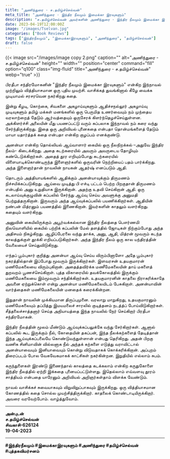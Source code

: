 ```yaml
---
title: "அணிந்துரை - ச.தமிழ்ச்செல்வன்"
meta_title: "அணிந்துரை - இந்திர நீலமும் இமைக்கா இரவுகளும்"
description: "ச.தமிழ்ச்செல்வன் அவர்களின் அணிந்துரை - இந்திர நீலமும் இமைக்கா இரவுகளும்"
date: 2023-04-19T12:00:00Z
image: "/images/Tselvan.jpg"
categories: ["Book Reviews"]
tags: ["இந்திரநீலமும்", "இமைக்காஇரவுகளும்", "அணிந்துரை", "தமிழ்ச்செல்வன்"]
draft: false
---
```


{{< image src="/images/image copy 2.png" caption="" alt="அணிந்துரை - ச.தமிழ்ச்செல்வன்" height="" width="" position="center" command="fill" option="q100" class="img-fluid" title="அணிந்துரை - ச.தமிழ்ச்செல்வன்"  webp="true"  >}}


பிரதீபா சந்திரமோகனின் "இந்திர நீலமும் இமைக்கா இரவுகளும்" என்கிற இந்நாவல் முற்றிலும் வித்தியாசமான ஒரு புதிய முயற்சி. வாசிக்கத் துவங்கினால் கீழே வைக்க முடியாமல் சரசரவென நகர்கிறது கதை.

இன்று கீழடி, கொற்கை, சிவகளை அகழாய்வுகளும் ஆதிச்சநல்லூர் அகழாய்வு முடிவுகளும் தமிழ் மக்கள் மனங்களில் ஒரு பெருமித உணர்வையும் நம் முந்தைய வரலாற்றைத் தேடும் ஆர்வத்தையும் ஒருசேரக் கிளர்ந்தெழச்செய்துள்ளன. அக்கிளர்ச்சி அலையின் மீது பயணப்பட்டு வரும் கப்பலாக இந்நாவல் நம் கரை வந்து சேர்ந்திருக்கிறது. இதை ஒரு அறிவியல் புனைகதை என்பதா தொன்மங்களைத் தேடும் மாயா யதார்த்தக் கதை என்பதா என்கிற குழப்பம் எனக்குண்டு.

அனன்யா என்கிற தொல்லியல் ஆய்வாளார் கையில் ஒரு நீலநிறக்கல் –அதுவே இந்திர நீலம்- கிடைக்கிறது. அதை கடற்கரையில் அவரும் அவருடைய தோழியும் கண்டெடுக்கிறார்கள். அதைத் தூர எறியும்போது கடற்கரையில் விளையாடிக்கொண்டிருந்த இளைஞர்களில் ஒருவரின் நெற்றியைப் பதம் பார்க்கிறது. அந்த இளைஞர்தான் நாவலின் நாயகன் ஆதர்ஷ் எனப்படும் ஆதி.

தொடரும் அத்தியாயங்களில் ஆதிக்கும் அனன்யாவுக்கும் திருமணம் நிச்சயிக்கப்படுகிறது. ஆய்வை முடித்து பி எச்டி பட்டம் பெற்ற பிறகுதான் திருமணம் என்பதில் அனு உறுதியாக இருக்கிறான். அதற்கு உதவி செய்கிறான் ஆதி. ஒரு கடலாய்வுக்குழுவின் கப்பலில் சேர்ந்து ஆய்வு செய்ய அவளுக்கு அனுமதி பெற்றுத்தருகிறான். இருவரும் அந்த ஆய்வுக்கப்பலில் பயணிக்கிறார்கள். ஆதியின் நண்பன் மித்ரனும் பயணத்தில் இணைகிறான். இவர்களின் காதலும் வளர்கிறது. கதையும் வளர்கிறது.

அனுவின் கையிலிருக்கும் அபூர்வக்கல்லான இந்திர நீலத்தை பௌர்ணமி நிலவொளியில் கையில் பற்றிக் கப்பலின் மேல் தளத்தில் ஜோடிகள் நிற்கும்போது அந்த அதிசயம் நிகழ்கிறது. ஆழிப்பேரலை வந்து தாக்க, அனு, ஆதி, மித்ரன் மூவரும் கடந்த காலத்துக்குள் தூக்கி எறியப்படுகிறார்கள். அந்த இந்திர நீலம் ஒரு கால யந்திரத்தின் வேலையைச் செய்துவிடுகிறது.

எந்தப் பூம்புகார் குறித்து அனன்யா ஆய்வு செய்ய விரும்பினாளோ அதே பூம்புகார் நகரத்தில்தான் இப்போது மூவரும் இருக்கிறார்கள். இளவரசன் உதயகுமாரன் மணிமேகலையை விரும்புகிறான். அதைத்தவிர்க்க மணீமேகலையின் தாய் மகளைத் துறவறம் பூணச்செய்கிறாள். புத்த விகாரையில் தவக்கோலத்தில் இருக்கும் மணிமேகலையை இம்மூவரும் சந்திக்கிறார்கள். உதயகுமாரனின் காதலை நிராகரிக்காதே அவனை ஏற்றுக்கொள் என்று அனன்யா மணிமேகலையிடம் பேசுகிறாள். அனன்யாவின் வார்த்தைகள் மணிமேகலையின் மனதைக் கரைக்கின்றன.

இதுதான் நாவலின் முக்கியமான திருப்புமுனை. வரலாறு மாறுகிறது, உதயகுமாரனும் மணிமேகலையும் தப்பித்து இமயமலைச் சாரலில் குடித்தனம் நடத்த்ப் போய்விடுகிறார்கள். சீத்தலைச்சாத்தனார் செய்த அநியாயத்தை இந்த நாவலில் நேர் செய்கிறார் பிரதீபா சந்திரமோகன்.

இந்திர நீலத்தின் மூலம் மீண்டும் ஆய்வுக்கப்பலுக்கே வந்து சேர்கிறார்கள். ஆனால் கப்பலில் கூட இருக்கும் நீல், கோதையின் தகப்பன், இந்த நீலக்கற்களைத் தேடித்தான் இந்த ஆய்வுக்கப்பலையே கொண்டுவந்துள்ளான் என்பது தெரிகிறது. அதன் பிறகு வணிக சினிமாவின் வில்லனாக நீல் அந்தக் கற்களை எடுத்து வராவிட்டால் அனன்யாவையும் இனியாவையும் கொன்று விடுவதாகக் கொக்கரிக்கிறான். அப்புறம் திரைப்படம் போல வேகவேகமாகக் காட்சிகள் நகர்கின்றன. இறுதியில் எல்லாம் சுபம்.

கருந்துளைகள் இரண்டு இணைந்தால் காலத்தை கடக்கலாம் என்கிற கருதுகோளை இந்திர நீலத்தில் ஏற்றி் இக்கதை புனையப்பட்டுள்ளது. இதெல்லாம் எவ்வளவு தூரம் சாத்தியம் என்பதை யாரேனும் அறிவியல் அறிஞர்கள்தாம் விளக்க வேண்டும்.

நாவல் வாசிக்கச் சுவையாகவும் விறுவிறுப்பாகவும் இருக்கிறது. ஒரு வித்தியாசமான கோணத்தில் கதை சொல்ல முயற்சித்திருக்கிறார். காதலைக் கொண்டாடியிருக்கிறார். அவரை வரவேற்போம். வாழ்த்துவோம்.

---

**அன்புடன்**  
**ச.தமிழ்ச்செல்வன்**  
**சிவகாசி-626124**  
**19-04-2023**

---

**#இந்திரநீலமும் #இமைக்காஇரவுகளும் #அணிந்துரை #தமிழ்ச்செல்வன் #புத்தகவிமர்சனம்**
